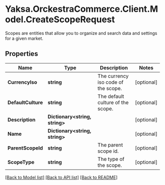 # Yaksa.OrckestraCommerce.Client.Model.CreateScopeRequest
Scopes are entities that allow you to organize and search data and settings for a given market.

## Properties

Name | Type | Description | Notes
------------ | ------------- | ------------- | -------------
**CurrencyIso** | **string** | The currency iso code of the scope. | [optional] 
**DefaultCulture** | **string** | The default culture of the scope. | [optional] 
**Description** | **Dictionary&lt;string, string&gt;** |  | [optional] 
**Name** | **Dictionary&lt;string, string&gt;** |  | [optional] 
**ParentScopeId** | **string** | The parent scope id. | [optional] 
**ScopeType** | **string** | The type of the scope. | [optional] 

[[Back to Model list]](../README.md#documentation-for-models) [[Back to API list]](../README.md#documentation-for-api-endpoints) [[Back to README]](../README.md)

